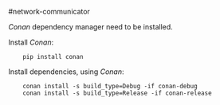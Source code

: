 #network-communicator

*Conan* dependency manager need to be installed.

Install *Conan*:
```
	pip install conan
```

Install dependencies, using *Conan*:
```
	conan install -s build_type=Debug -if conan-debug
	conan install -s build_type=Release -if conan-release
```